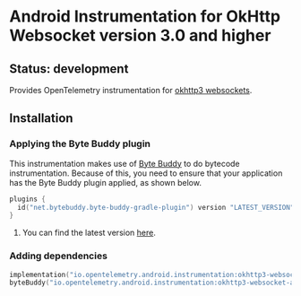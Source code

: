 # Android Instrumentation for OkHttp Websocket version 3.0 and higher

## Status: development

Provides OpenTelemetry instrumentation for [okhttp3 websockets](https://square.github.io/okhttp/3.x/okhttp/okhttp3/WebSocket.html).

## Installation

### Applying the Byte Buddy plugin

This instrumentation makes use of [Byte Buddy](https://bytebuddy.net/) to do bytecode instrumentation. Because of this, you need
to ensure that your application has the Byte Buddy plugin applied, as shown below.

```kotlin
plugins {
  id("net.bytebuddy.byte-buddy-gradle-plugin") version "LATEST_VERSION" // <1>
}
```

1. You can find the latest version [here](https://plugins.gradle.org/plugin/net.bytebuddy.byte-buddy-gradle-plugin).

### Adding dependencies

```kotlin
implementation("io.opentelemetry.android.instrumentation:okhttp3-websocket-library:0.13.0-alpha")
byteBuddy("io.opentelemetry.android.instrumentation:okhttp3-websocket-agent:0.13.0-alpha")
```
